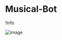 # Musical-Bot

!Info


![image](https://github.com/SannKKnnaS/Musical-Bot/assets/151995525/5696b04d-7966-4669-931b-2c6ecd3d109d)


